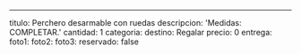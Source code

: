 ---
titulo: Perchero desarmable con ruedas
descripcion: 'Medidas: COMPLETAR.'
cantidad: 1
categoria: 
destino: Regalar
precio: 0
entrega: 
foto1: 
foto2: 
foto3: 
reservado: false
